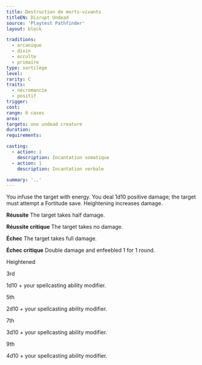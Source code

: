 ```yaml
---
title: Destruction de morts-vivants
titleEN: Disrupt Undead
source: 'Playtest Pathfinder'
layout: block

traditions:
  - arcanique
  - divin
  - occulte
  - primaire
type: sortilège
level: 
rarity: C
traits:
  - nécromancie
  - positif
trigger: 
cost: 
range: 6 cases
area: 
targets: one undead creature
duration: 
requirements: 

casting:
  - action: 1
    description: Incantation somatique
  - action: 1
    description: Incantation verbale

summary: '..'
---
```

You infuse the target with energy. You deal 1d10 positive damage; the target must attempt a Fortitude save. Heightening increases damage.

**Réussite** The target takes half damage.

**Réussite critique** The target takes no damage.

**Échec** The target takes full damage.

**Échec critique** Double damage and enfeebled 1 for 1 round.

Heightened

3rd

1d10 + your spellcasting ability modifier.

5th

2d10 + your spellcasting ability modifier.

7th

3d10 + your spellcasting ability modifier.

9th

4d10 + your spellcasting ability modifier.